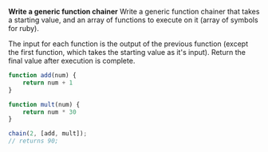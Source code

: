 **Write a generic function chainer**
Write a generic function chainer that takes a starting value, and an array of functions to execute on it (array of symbols for ruby).

The input for each function is the output of the previous function (except the first function, which takes the starting value as it's input). Return the final value after execution is complete.
```javascript
function add(num) {
    return num + 1
}

function mult(num) {
    return num * 30
}

chain(2, [add, mult]);
// returns 90;
```
